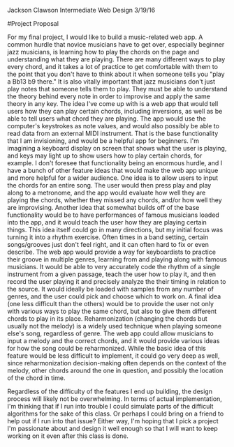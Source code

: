 Jackson Clawson
Intermediate Web Design
3/19/16

#Project Proposal

For my final project, I would like to build a music-related web app. A common hurdle that novice musicians have to get over, especially beginner jazz musicians, is learning how to play the chords on the page and understanding what they are playing. There are many different ways to play every chord, and it takes a lot of practice to get comfortable with them to the point that you don't have to think about it when someone tells you "play a Bb13 b9 there." It is also vitally important that jazz musicians don't just play notes that someone tells them to play. They must be able to understand the theory behind every note in order to improvise and apply the same theory in any key. The idea I've come up with is a web app that would tell users how they can play certain chords, including inversions, as well as be able to tell users what chord they are playing. The app would use the computer's keystrokes as note values, and would also possibly be able to read data from an external MIDI instrument. That is the base functionality that I am invisioning, and would be a helpful app for beginners. I'm imagining a keyboard display on screen that shows what the user is playing, and keys may light up to show users how to play certain chords, for example. 
I don't foresee that functionality being an enormous hurdle, and I have a bunch of other feature ideas that would make the web app unique and more helpful for a wider audience. One idea is to allow users to input the chords for an entire song. The user would then press play and play along to a metronome, and the app would evaluate how well they are playing the chords, whether they missed any chords, and/or how well they are improvising.
Another idea that somewhat builds off of the base functionality would be to have performances of famous musicians loaded into the app, and it would teach the user how they are playing certain things. This idea itself could go in many directions, but my initial focus was turning it into a rhythm exercise. Often times in a band setting, certain songs/grooves just don't feel right, and it can often hard to fix or even describe. The web app would provide a way for keyboardists to practice their groove in multiple genres, learning from and playing along with famous musicians. It would be able to very accurately code the rhythm of a single instrument from a given passage, teach the user how to play it, and then record the user playing it and precisely analyze the their timing in relation to the source. It would ideally be loaded with samples from any number of genres, and the user could pick and choose which to work on. 
A final idea (one less difficult than the others) would be to provide the user not only with various ways to play the same chord, but also to give them different chords to play in its place. Reharmonization (changing the chords but usually not the melody) is a widely used technique when playing someone else's song, regardless of genre. The web app could allow musicians to input a melody and the correct chords, and it would provide various ideas for how the song could be reharmonized. While the basic idea of this feature would be less difficult to implement, it could go very deep as well, since reharmonization decision-making often depends on the context of the melody, other chords around the one in question, and possibly the location of the chord in time. 

Regardless of the difficulty of the features I end up building, the design process will likely not be overwhelming. In terms of actual implementation, I'm thinking that if I run into trouble I could simulate parts of the difficult algorithms for the sake of this class. Or perhaps I could bring on a friend to help out if I run into that issue? Either way, I'm hoping that I pick a project I'm passionate about and design it well enough so that I will want to keep working on it even after this class is done.